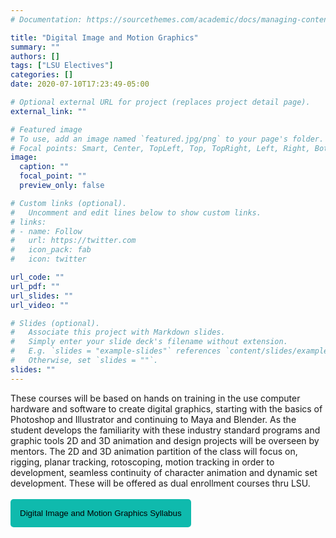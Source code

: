```yaml
---
# Documentation: https://sourcethemes.com/academic/docs/managing-content/

title: "Digital Image and Motion Graphics"
summary: ""
authors: []
tags: ["LSU Electives"]
categories: []
date: 2020-07-10T17:23:49-05:00

# Optional external URL for project (replaces project detail page).
external_link: ""

# Featured image
# To use, add an image named `featured.jpg/png` to your page's folder.
# Focal points: Smart, Center, TopLeft, Top, TopRight, Left, Right, BottomLeft, Bottom, BottomRight.
image:
  caption: ""
  focal_point: ""
  preview_only: false

# Custom links (optional).
#   Uncomment and edit lines below to show custom links.
# links:
# - name: Follow
#   url: https://twitter.com
#   icon_pack: fab
#   icon: twitter

url_code: ""
url_pdf: ""
url_slides: ""
url_video: ""

# Slides (optional).
#   Associate this project with Markdown slides.
#   Simply enter your slide deck's filename without extension.
#   E.g. `slides = "example-slides"` references `content/slides/example-slides.md`.
#   Otherwise, set `slides = ""`.
slides: ""
---
```

These courses will be based on hands on training in the use computer hardware and software to create digital graphics, starting with the basics of Photoshop and Illustrator and continuing to Maya and Blender. As the student develops the familiarity with these industry standard programs and graphic tools 2D and 3D animation and design projects will be overseen by mentors. The 2D and 3D animation 
partition of the class will focus on, rigging, planar tracking, rotoscoping, motion tracking in order to development, seamless continuity of character animation and dynamic set development. These will be offered as dual enrollment courses thru LSU.
<br>
<br>
<a href="../../home/downloads/DigitalImage.pdf" target="_blank"> <button style= "background-color:#0fbaad; border: none ; border-radius: 5px; padding: 15px"> Digital Image and Motion Graphics Syllabus </button></a>